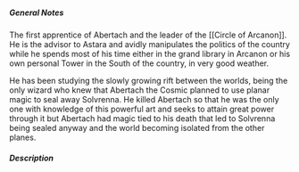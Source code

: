 
##### *General Notes*

The first apprentice of Abertach and the leader of the [[Circle of Arcanon]]. He is the advisor to Astara and avidly manipulates the politics of the country while he spends most of his time either in the grand library in Arcanon or his own personal Tower in the South of the country, in very good weather.

He has been studying the slowly growing rift between the worlds, being the only wizard who knew that Abertach the Cosmic planned to use planar magic to seal away Solvrenna. He killed Abertach so that he was the only one with knowledge of this powerful art and seeks to attain great power through it but Abertach had magic tied to his death that led to Solvrenna being sealed anyway and the world becoming isolated from the other planes.

##### Description

